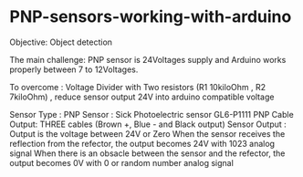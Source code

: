 # PNP-sensors-working-with-arduino

Objective: Object detection


The main challenge:
PNP sensor is 24Voltages supply and Arduino works properly between 7 to 12Voltages. 

To overcome : 
Voltage Divider with Two resistors (R1 10kiloOhm , R2 7kiloOhm) , reduce sensor output 24V into arduino compatible voltage 


Sensor Type : PNP
Sensor : Sick Photoelectric sensor GL6-P1111 PNP
Cable Output: THREE cables (Brown +, Blue - and Black output)
Sensor Output : 
Output is the voltage between 24V or Zero
When the sensor receives the reflection from the refector, the output becomes 24V with 1023 analog signal
When there is an obsacle between the sensor and the refector, the output becomes 0V with 0 or random number analog signal
